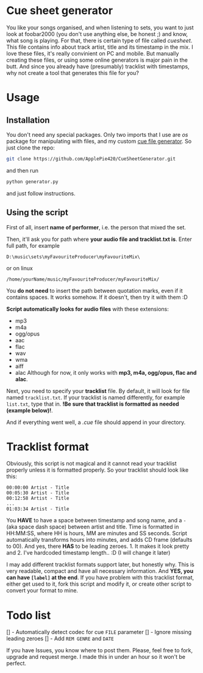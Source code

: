 # Cue sheet generator
You like your songs organised, and when listening to sets, you want to just look at foobar2000 (you don't use anything else, be honest ;) and know, what song is playing. For that, there is certain type of file called _cuesheet_. This file contains info about track artist, title and its timestamp in the mix. I love these files, it's really convinient on PC and mobile. But manually creating these files, or using some online generators is major pain in the butt. And since you already have (presumably) tracklist with timestamps, why not create a tool that generates this file for you?

# Usage
## Installation
You don't need any special packages. Only two imports that I use are _os_ package for manipulating with files, and my custom [cue file generator](cuefilegenerator.py). So just clone the repo:
```bash
git clone https://github.com/ApplePie420/CueSheetGenerator.git
```

and then run

```bash
python generator.py
```

and just follow instructions.

## Using the script
First of all, insert __name of performer__, i.e. the person that mixed the set.

Then, it'll ask you for path where __your audio file and tracklist.txt is__. Enter full path, for example
```
D:\music\sets\myFavouriteProducer\myFavouriteMix\
```
or on linux
```
/home/yourName/music/myFavouriteProducer/myFavouriteMix/
```
You __do not need__ to insert the path between quotation marks, even if it contains spaces. It works somehow. If it doesn't, then try it with them :D

__Script automatically looks for audio files__ with these extensions:
- mp3
- m4a
- ogg/opus
- aac
- flac
- wav
- wma
- aiff
- alac
Although for now, it only works with __mp3, m4a, ogg/opus, flac and alac__.

Next, you need to specify your __tracklist__ file. By default, it will look for file named `tracklist.txt`. If your tracklist is named differently, for example `list.txt`, type that in. __!Be sure that tracklist is formatted as needed (example below)!__.

And if everything went well, a _.cue_ file should append in your directory.

# Tracklist format
Obviously, this script is not magical and it cannot read your tracklist properly unless it is formatted properly. So your tracklist should look like this:
```
00:00:00 Artist - Title
00:05:30 Artist - Title
00:12:58 Artist - Title
...
01:03:34 Artist - Title
```

You __HAVE__ to have a space between timestamp and song name, and a ` - ` (aka space dash space) between artist and title. 
Time is formatted in HH:MM:SS, where HH is hours, MM are minutes and SS seconds. Script automatically transforms hours into minutes, and adds CD frame (defaults to 00). And yes, there __HAS__ to be leading zeroes. 1. It makes it look pretty and 2. I've hardcoded timestamp length.. :D (I will change it later)

I may add different tracklist formats support later, but honestly why. This is very readable, compact and have all necessary information. And __YES, you can have `[label]` at the end__. If you have problem with this tracklist format, either get used to it, fork this script and modify it, or create other script to convert your format to mine. 

# Todo list
[] - Automatically detect codec for cue `FILE` parameter
[] - Ignore missing leading zeroes
[] - Add `REM GENRE` and `DATE`

If you have Issues, you know where to post them. Please, feel free to fork, upgrade and request merge. I made this in under an hour so it won't be perfect.